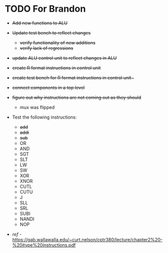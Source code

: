 # TODO For Brandon

- ~~Add new functions to ALU~~
- ~~Update test bench to reflect changes~~
    - ~~verify functionality of new additions~~
    - ~~verify lack of regressions~~
- ~~update ALU control unit to reflect changes in ALU~~
- ~~create R format instructions in control unit~~
- ~~create test bench for R format instructions in control unit~~~ 
- ~~connect components in a top level~~ 
- ~~figure out why instructions are not coming out as they should~~
    - mux was flipped
- Test the following instructions:  
    - ~~add~~
    - ~~addi~~ 
    - ~~sub~~
    - OR
    - AND
    - SGT
    - SLT
    - LW
    - SW
    - XOR
    - XNOR
    - CUTL
    - CUTU
    - J
    - SLL
    - SRL
    - SUBI
    - NANDI
    - NOP

- *ref* 
        - https://gab.wallawalla.edu/~curt.nelson/cptr380/lecture/chapter2%20-%20itype%20instructions.pdf
